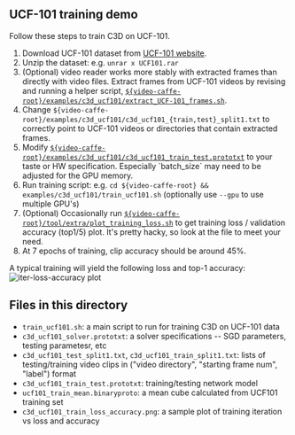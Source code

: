 ## UCF-101 training demo

Follow these steps to train C3D on UCF-101.

1. Download UCF-101 dataset from [UCF-101 website](http://crcv.ucf.edu/data/UCF101.php).
2. Unzip the dataset: e.g. `unrar x UCF101.rar`
3. (Optional) video reader works more stably with extracted frames than directly with video files. Extract frames from UCF-101 videos by revising and running a helper script, [`${video-caffe-root}/examples/c3d_ucf101/extract_UCF-101_frames.sh`](examples/c3d_ucf101/extract_UCF-101_frames.sh).
4. Change `${video-caffe-root}/examples/c3d_ucf101/c3d_ucf101_{train,test}_split1.txt` to correctly point to UCF-101 videos or directories that contain extracted frames.
5. Modify [`${video-caffe-root}/examples/c3d_ucf101/c3d_ucf101_train_test.prototxt`](examples/c3d_ucf101/c3d_ucf101_train_test.prototxt`) to your taste or HW specification. Especially `batch_size` may need to be adjusted for the GPU memory.
6. Run training script: e.g. `cd ${video-caffe-root} && examples/c3d_ucf101/train_ucf101.sh` (optionally use `--gpu` to use multiple GPU's)
7. (Optional) Occasionally run [`${video-caffe-root}/tool/extra/plot_training_loss.sh`](tools/extra/plot_training_loss.sh) to get training loss / validation accuracy (top1/5) plot. It's pretty hacky, so look at the file to meet your need.
8. At 7 epochs of training, clip accuracy should be around 45%.

A typical training will yield the following loss and top-1 accuracy: ![iter-loss-accuracy plot](c3d_ucf101_train_loss_accuracy.png?raw=true "Iteration vs Training loss and top-1 accuracy")

## Files in this directory

* `train_ucf101.sh`: a main script to run for training C3D on UCF-101 data
* `c3d_ucf101_solver.prototxt`: a solver specifications -- SGD parameters, testing parametesr, etc
* `c3d_ucf101_test_split1.txt`, `c3d_ucf101_train_split1.txt`: lists of testing/training video clips in ("video directory", "starting frame num", "label") format
* `c3d_ucf101_train_test.prototxt`: training/testing network model
* `ucf101_train_mean.binaryproto`: a mean cube calculated from UCF101 training set
* `c3d_ucf101_train_loss_accuracy.png`: a sample plot of training iteration vs loss and accuracy
